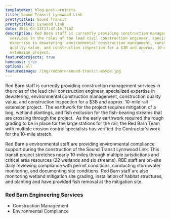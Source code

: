 ```yaml
---
templateKey: blog-post-projects
title: Sound Transit Lynnwood Link
prettytitle1: Sound Transit
prettytitle2: Lynwood Link
date: 2021-04-22T17:47:16.716Z
description: Red Barn staff is currently providing construction management
  services in the roles of the lead civil construction engineer, specialized
  expertise in dewatering, environmental construction management, construction
  quality value, and construction inspection for a $3B and approx. 10-mile rail
  extension project.
featuredprojects: true
homepost: true
options: all
featuredimage: /img/redbarn-sound-transit-maybe.jpg
---
```


Red Barn staff is currently providing construction management services in the roles of the lead civil construction engineer, specialized expertise in dewatering, environmental construction management, construction quality value, and construction inspection for a $3B and approx. 10-mile rail extension project.  The earthwork for the project requires mitigation of a bog, wetland plantings, and fish exclusion for the fish-bearing streams that are crossing through the project.  As the early earthwork required the rough grading to be in place for the large stations for the rail, the Red Barn Team with multiple erosion control specialists has verified the Contractor's work for the 10-mile stretch.

Red Barn's environmental staff are providing environmental compliance support during the construction of the Sound Transit Lynnwood Link. This transit project stretches nearly 10-miles through multiple jurisdictions and critical area resources (22 wetlands and six streams). RBE staff are on-site daily reviewing compliance with permit conditions, conducting stormwater monitoring, and documenting site conditions. Red Barn staff are also monitoring wetland mitigation site grading, installation of habitat structures, and planting and have provided fish removal at the mitigation site.

### Red Barn Engineering Services

- Construction Management
- Environmental Compliance
